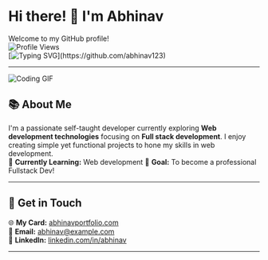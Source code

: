 # Hi there! 👋 I'm Abhinav  

Welcome to my GitHub profile!  
![Profile Views](https://komarev.com/ghpvc/?username=abhinav123&color=blue)  
[![Typing SVG](https://readme-typing-svg.herokuapp.com?font=Fira+Code&size=18&color=blue&width=500&lines=Hi+there!+👋+I'm+Abhinav.;A+self-taught+developer+exploring+web+development.;Welcome+to+my+GitHub!)](https://github.com/abhinav123)

---
![Coding GIF](https://media.giphy.com/media/qgQUggAC3Pfv687qPC/giphy.gif)

## 📚 About Me  

I'm a passionate self-taught developer currently exploring **Web development technologies** focusing on **Full stack development**. I enjoy creating simple yet functional projects to hone my skills in web development.  
🌱 **Currently Learning:** Web development
🚀 **Goal:** To become a professional Fullstack Dev! 

---

## 🤝 Get in Touch  

🌐 **My Card:** [abhinavportfolio.com](https://abhinavrajeshh.carrd.co/)  
📧 **Email:** [abhinav@example.com](mailto:abhinavrajeshworks@gmail.com)  
💼 **LinkedIn:** [linkedin.com/in/abhinav](https://linkedin.com/in/abhinavrajeshh)  

---


